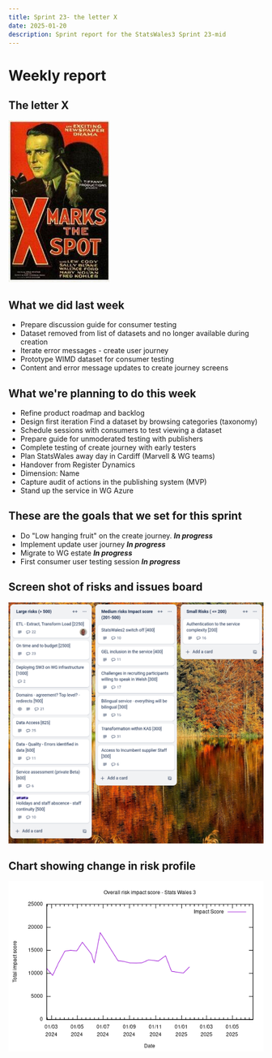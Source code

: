 ```yaml
---
title: Sprint 23- the letter X
date: 2025-01-20
description: Sprint report for the StatsWales3 Sprint 23-mid 
---
```


Weekly report
=============

The letter X
------------------------------

![The letter X](theLetterX.jpg)

What we did last week
------------------------

- Prepare discussion guide for consumer testing
- Dataset removed from list of datasets and no longer available during creation
- Iterate error messages - create user journey
- Prototype WIMD dataset for consumer testing
- Content and error message updates to create journey screens

What we're planning to do this week
-----------------------------------

- Refine product roadmap and backlog
- Design first iteration Find a dataset by browsing categories (taxonomy)
- Schedule sessions with consumers to test viewing a dataset
- Prepare guide for unmoderated testing with publishers
- Complete testing of create journey with early testers
- Plan StatsWales away day in Cardiff (Marvell & WG teams)
- Handover from Register Dynamics
- Dimension: Name
- Capture audit of actions in the publishing system (MVP)
- Stand up the service in WG Azure

These are the goals that we set for this sprint
-----------------------------------------------

- Do "Low hanging fruit" on the create journey. <span class="badge bg-info">_**In progress**_</span>
- Implement update user journey <span class="badge bg-info">_**In progress**_</span>
- Migrate to WG estate <span class="badge bg-info">_**In progress**_</span>
- First consumer user testing session <span class="badge bg-info">_**In progress**_</span>

Screen shot of risks and issues board
-------------------------------------

![Screenshot of risks and issues board](RisksBoard20250120.png)

Chart showing change in risk profile
------------------------------------

![Chart showing change in risk profile](riskImpact20250120.png)


